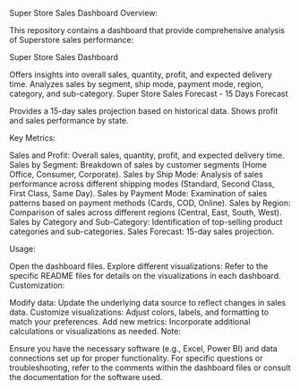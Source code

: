 Super Store Sales Dashboard
Overview:

This repository contains a dashboard that provide comprehensive analysis of Superstore sales performance:

Super Store Sales Dashboard

Offers insights into overall sales, quantity, profit, and expected delivery time.
Analyzes sales by segment, ship mode, payment mode, region, category, and sub-category.
Super Store Sales Forecast - 15 Days Forecast

Provides a 15-day sales projection based on historical data.
Shows profit and sales performance by state.

Key Metrics:

Sales and Profit: Overall sales, quantity, profit, and expected delivery time.
Sales by Segment: Breakdown of sales by customer segments (Home Office, Consumer, Corporate).
Sales by Ship Mode: Analysis of sales performance across different shipping modes (Standard, Second Class, First Class, Same Day).
Sales by Payment Mode: Examination of sales patterns based on payment methods (Cards, COD, Online).
Sales by Region: Comparison of sales across different regions (Central, East, South, West).
Sales by Category and Sub-Category: Identification of top-selling product categories and sub-categories.
Sales Forecast: 15-day sales projection.

Usage:

Open the dashboard files.
Explore different visualizations:
Refer to the specific README files for details on the visualizations in each dashboard.
Customization:

Modify data: Update the underlying data source to reflect changes in sales data.
Customize visualizations: Adjust colors, labels, and formatting to match your preferences.
Add new metrics: Incorporate additional calculations or visualizations as needed.
Note:

Ensure you have the necessary software (e.g., Excel, Power BI) and data connections set up for proper functionality.
For specific questions or troubleshooting, refer to the comments within the dashboard files or consult the documentation for the software used.
